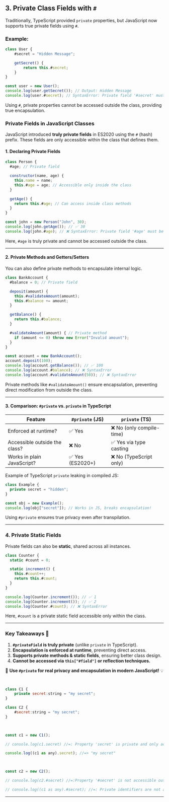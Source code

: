 
## 3. Private Class Fields with `#`

Traditionally, TypeScript provided `private` properties, but JavaScript now supports true private fields using `#`.

### Example:

```javascript
class User {
    #secret = "Hidden Message";

    getSecret() {
        return this.#secret;
    }
}

const user = new User();
console.log(user.getSecret()); // Output: Hidden Message
console.log(user.#secret); // SyntaxError: Private field '#secret' must be declared in an enclosing class
```

Using `#`, private properties cannot be accessed outside the class, providing true encapsulation.


### **Private Fields in JavaScript Classes**

JavaScript introduced **truly private fields** in ES2020 using the `#` (hash) prefix. These fields are only accessible within the class that defines them.

#### **1. Declaring Private Fields**

```js
class Person {
  #age; // Private field

  constructor(name, age) {
    this.name = name;
    this.#age = age; // Accessible only inside the class
  }

  getAge() {
    return this.#age; // Can access inside class methods
  }
}

const john = new Person("John", 30);
console.log(john.getAge()); // ✅ 30
console.log(john.#age); // ❌ SyntaxError: Private field '#age' must be declared in an enclosing class
```

Here, `#age` is truly private and cannot be accessed outside the class.

---

#### **2. Private Methods and Getters/Setters**

You can also define private methods to encapsulate internal logic.

```js
class BankAccount {
  #balance = 0; // Private field

  deposit(amount) {
    this.#validateAmount(amount);
    this.#balance += amount;
  }

  getBalance() {
    return this.#balance;
  }

  #validateAmount(amount) { // Private method
    if (amount <= 0) throw new Error("Invalid amount");
  }
}

const account = new BankAccount();
account.deposit(100);
console.log(account.getBalance()); // ✅ 100
console.log(account.#balance); // ❌ SyntaxError
console.log(account.#validateAmount(50)); // ❌ SyntaxError
```

Private methods like `#validateAmount()` ensure encapsulation, preventing direct modification from outside the class.

---

#### **3. Comparison: `#private` vs. `private` in TypeScript**

|Feature|`#private` (JS)|`private` (TS)|
|---|---|---|
|Enforced at runtime?|✅ Yes|❌ No (only compile-time)|
|Accessible outside the class?|❌ No|✅ Yes via type casting|
|Works in plain JavaScript?|✅ Yes (ES2020+)|❌ No (TypeScript only)|

Example of TypeScript `private` leaking in compiled JS:

```ts
class Example {
  private secret = "hidden";
}

const obj = new Example();
console.log(obj["secret"]); // Works in JS, breaks encapsulation!
```

Using `#private` ensures true privacy even after transpilation.

---

### **4. Private Static Fields**

Private fields can also be **static**, shared across all instances.

```js
class Counter {
  static #count = 0;

  static increment() {
    this.#count++;
    return this.#count;
  }
}

console.log(Counter.increment()); // ✅ 1
console.log(Counter.increment()); // ✅ 2
console.log(Counter.#count); // ❌ SyntaxError
```

Here, `#count` is a private static field accessible only within the class.

---

### **Key Takeaways 🚀**

1. **`#privateField` is truly private** (unlike `private` in TypeScript).
2. **Encapsulation is enforced at runtime**, preventing direct access.
3. **Supports private methods & static fields**, ensuring better class design.
4. **Cannot be accessed via `this["#field"]` or reflection techniques.**

🔹 **Use `#private` for real privacy and encapsulation in modern JavaScript!** 💡

```js
  

class C1 {
	private secret:string = "my secret";
}

class C2 {
	#secret:string = "my secret";
}

  

const c1 = new C1();

// console.log(c1.secret) //=: Property 'secret' is private and only accessible within class 'C1'.(2341)

console.log((c1 as any).secret); //=> "my secret"

  

const c2 = new C2();

// console.log(c2.#secret) //=:Property '#secret' is not accessible outside class 'C2' because it has a private identifier.(18013)

// console.log((c1 as any).#secret); //=: Private identifiers are not allowed outside class bodies.(18016)
```

---



